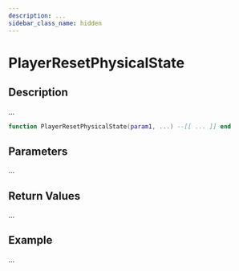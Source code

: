 ```yaml
---
description: ...
sidebar_class_name: hidden
---
```


# PlayerResetPhysicalState

## Description

...

```lua
function PlayerResetPhysicalState(param1, ...) --[[ ... ]] end
```

## Parameters

...

## Return Values

...

## Example

...

